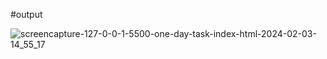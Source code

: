 
#output

![screencapture-127-0-0-1-5500-one-day-task-index-html-2024-02-03-14_55_17](https://github.com/Anuj5604/1st-Pemplate/assets/155800082/351ff845-f05f-49f3-9b8e-cd54827c8d3c)
